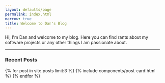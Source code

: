 ```yaml
---
layout: defaults/page
permalink: index.html
narrow: true
title: Welcome to Dan's Blog
---
```


Hi, I'm Dan and welcome to my blog. Here you can find rants about my software projects or any other things I am passionate about.

<hr />

### Recent Posts

{% for post in site.posts limit:3 %}
{% include components/post-card.html %}
{% endfor %}


